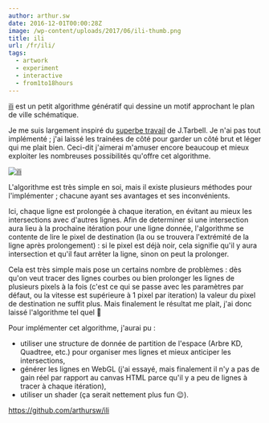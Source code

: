 ```yaml
---
author: arthur.sw
date: 2016-12-01T00:00:28Z
image: /wp-content/uploads/2017/06/ili-thumb.png
title: ili
url: /fr/ili/
tags:
  - artwork
  - experiment
  - interactive
  - from1to18hours
---
```


[ili](https://arthursw.github.io/ili/) est un petit algorithme génératif qui dessine un motif approchant le plan de ville schématique.

Je me suis largement inspiré du [superbe travail](http://www.complexification.net/gallery/machines/substrate/index.php) de J.Tarbell. Je n'ai pas tout implémenté ; j'ai laissé les trainées de côté pour garder un côté brut et léger qui me plait bien. Ceci-dit j'aimerai m'amuser encore beaucoup et mieux exploiter les nombreuses possibilités qu'offre cet algorithme.

[![ili](/wp-content/uploads/2017/06/ili.png)](https://arthursw.github.io/ili/)

L'algorithme est très simple en soi, mais il existe plusieurs méthodes pour l'implémenter ; chacune ayant ses avantages et ses inconvénients.

Ici, chaque ligne est prolongée à chaque iteration, en évitant au mieux les intersections avec d'autres lignes. Afin de determiner si une intersection aura lieu à la prochaine itération pour une ligne donnée, l'algorithme se contente de lire le pixel de destination (la ou se trouvera l'extrémité de la ligne après prolongement) : si le pixel est déjà noir, cela signifie qu'il y aura intersection et qu'il faut arrêter la ligne, sinon on peut la prolonger.

Cela est très simple mais pose un certains nombre de problèmes : dès qu'on veut tracer des lignes courbes ou bien prolonger les lignes de plusieurs pixels à la fois (c'est ce qui se passe avec les paramètres par défaut, ou la vitesse est supérieure à 1 pixel par iteration) la valeur du pixel de destination ne suffit plus. Mais finalement le résultat me plait, j'ai donc laissé l'algorithme tel quel 🙂

Pour implémenter cet algorithme, j'aurai pu :

  - utiliser une structure de donnée de partition de l'espace (Arbre KD, Quadtree, etc.) pour organiser mes lignes et mieux anticiper les intersections,
  - générer les lignes en WebGL (j'ai essayé, mais finalement il n'y a pas de gain réel par rapport au canvas HTML parce qu'il y a peu de lignes à tracer à chaque itération),
  - utiliser un shader (ça serait nettement plus fun 😉).

<https://github.com/arthursw/ili>